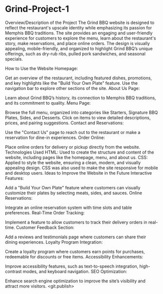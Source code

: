 # Grind-Project-1
Overview/Description of the Project
The Grind BBQ website is designed to reflect the restaurant's upscale identity while emphasizing its passion for Memphis BBQ traditions. The site provides an engaging and user-friendly experience for customers to explore the menu, learn about the restaurant's story, make reservations, and place online orders. The design is visually appealing, mobile-friendly, and organized to highlight Grind BBQ’s unique offerings, such as dry-rub ribs, pulled pork sandwiches, and seasonal specials.

How to Use the Website
Homepage:

Get an overview of the restaurant, including featured dishes, promotions, and key highlights like the "Build Your Own Plate" feature.
Use the navigation bar to explore other sections of the site.
About Us Page:

Learn about Grind BBQ’s history, its connection to Memphis BBQ traditions, and its commitment to quality.
Menu Page:

Browse the full menu, organized into categories like Starters, Signature BBQ Plates, Sides, and Desserts.
Click on items to view detailed descriptions, prices, and pairing suggestions.
Contact and Reservations:

Use the "Contact Us" page to reach out to the restaurant or make a reservation for dine-in experiences.
Order Online:

Place online orders for delivery or pickup directly from the website.
Technologies Used
HTML:
Used to create the structure and content of the website, including pages like the homepage, menu, and about us.
CSS:
Applied to style the website, ensuring a clean, modern, and visually appealing design. CSS was also used to make the site responsive for mobile and desktop users.
Ideas to Improve the Website in the Future
Interactive Features:

Add a "Build Your Own Plate" feature where customers can visually customize their plates by selecting meats, sides, and sauces.
Online Reservations:

Integrate an online reservation system with time slots and table preferences.
Real-Time Order Tracking:

Implement a feature to allow customers to track their delivery orders in real-time.
Customer Feedback Section:

Add a reviews and testimonials page where customers can share their dining experiences.
Loyalty Program Integration:

Create a loyalty program where customers earn points for purchases, redeemable for discounts or free items.
Accessibility Enhancements:

Improve accessibility features, such as text-to-speech integration, high-contrast modes, and keyboard navigation.
SEO Optimization:

Enhance search engine optimization to improve the site’s visibility and attract more visitors.
<git.publish>
